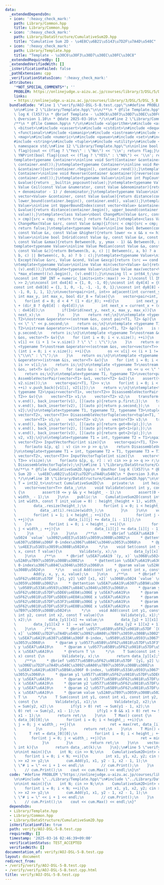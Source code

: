 ```yaml
---
data:
  _extendedDependsOn:
  - icon: ':heavy_check_mark:'
    path: Library/Common.hpp
    title: Library/Common.hpp
  - icon: ':heavy_check_mark:'
    path: Library/DataStructure/CumulativeSum2D.hpp
    title: "Cumulative Sum 2D - \u4E8C\u6B21\u5143\u7D2F\u7A4D\u548C"
  - icon: ':heavy_check_mark:'
    path: Library/Template.hpp
    title: "Template - \u30C6\u30F3\u30D7\u30EC\u30FC\u30C8"
  _extendedRequiredBy: []
  _extendedVerifiedWith: []
  _isVerificationFailed: false
  _pathExtension: cpp
  _verificationStatusIcon: ':heavy_check_mark:'
  attributes:
    '*NOT_SPECIAL_COMMENTS*': ''
    PROBLEM: https://onlinejudge.u-aizu.ac.jp/courses/library/3/DSL/5/DSL_5_B
    links:
    - https://onlinejudge.u-aizu.ac.jp/courses/library/3/DSL/5/DSL_5_B
  bundledCode: "#line 1 \"verify/AOJ-DSL-5-B.test.cpp\"\n#define PROBLEM \"https://onlinejudge.u-aizu.ac.jp/courses/library/3/DSL/5/DSL_5_B\"\
    \n\n#line 2 \"Library/Template.hpp\"\n\n/**\n * @file Template.hpp\n * @author\
    \ log K (lX57)\n * @brief Template - \u30C6\u30F3\u30D7\u30EC\u30FC\u30C8\n *\
    \ @version 1.10\n * @date 2025-03-16\n */\n\n#line 2 \"Library/Common.hpp\"\n\n\
    /**\n * @file Common.hpp\n */\n\n#include <algorithm>\n#include <array>\n#include\
    \ <bitset>\n#include <cassert>\n#include <cstdint>\n#include <deque>\n#include\
    \ <functional>\n#include <iomanip>\n#include <iostream>\n#include <limits>\n#include\
    \ <map>\n#include <numeric>\n#include <queue>\n#include <set>\n#include <stack>\n\
    #include <string>\n#include <tuple>\n#include <utility>\n#include <vector>\nusing\
    \ namespace std;\n#line 12 \"Library/Template.hpp\"\n\ninline bool YnPrint(bool\
    \ flag){cout << (flag ? \"Yes\" : \"No\") << '\\n'; return flag;}\ninline bool\
    \ YNPrint(bool flag){cout << (flag ? \"YES\" : \"NO\") << '\\n'; return flag;}\n\
    template<typename Container>\ninline void Sort(Container &container){sort(container.begin(),\
    \ container.end());}\ntemplate<typename Container>\ninline void ReverseSort(Container\
    \ &container){sort(container.rbegin(), container.rend());}\ntemplate<typename\
    \ Container>\ninline void Reverse(Container &container){reverse(container.begin(),\
    \ container.end());}\ntemplate<typename Value>\ninline int PopCount(const Value\
    \ &value){return __builtin_popcount(value);}\ntemplate<typename Value>\ninline\
    \ Value Ceil(const Value &numerator, const Value &denominator){return (numerator\
    \ + denominator - 1) / denominator;}\ntemplate<typename Value>\ninline int LowerBoundIndex(const\
    \ vector<Value> &container, const Value &value){return distance(container.begin(),\
    \ lower_bound(container.begin(), container.end(), value));}\ntemplate<typename\
    \ Value>\ninline int UpperBoundIndex(const vector<Value> &container, const Value\
    \ &value){return distance(container.begin(), upper_bound(container.begin(), container.end(),\
    \ value));}\ntemplate<class Value>\nbool ChangeMin(Value &src, const Value &cmp){if(src\
    \ > cmp){src = cmp; return true;} return false;}\ntemplate<class Value>\nbool\
    \ ChangeMax(Value &src, const Value &cmp){if(src < cmp){src = cmp; return true;}\
    \ return false;}\ntemplate<typename Value>\ninline bool Between(const Value &lower,\
    \ const Value &x, const Value &higher){return lower <= x && x <= higher;}\ntemplate<typename\
    \ Value>\ninline bool InGrid(const Value &y, const Value &x, const Value &ymax,\
    \ const Value &xmax){return Between(0, y, ymax - 1) && Between(0, x, xmax - 1);}\n\
    template<typename Value>\ninline Value Median(const Value &a, const Value &b,\
    \ const Value &c){return Between(b, a, c) || Between(c, a, b) ? a : (Between(a,\
    \ b, c) || Between(c, b, a) ? b : c);}\ntemplate<typename Value>\ninline Value\
    \ Except(Value &src, Value &cond, Value &excp){return (src == cond ? excp : src);}\n\
    \ntemplate<typename Value>\ninline Value min(vector<Value> &v){return *min_element((v).begin(),\
    \ (v).end());}\ntemplate<typename Value>\ninline Value max(vector<Value> &v){return\
    \ *max_element((v).begin(), (v).end());}\n\nusing ll = int64_t;\nusing ull = uint64_t;\n\
    \nconst int INF_INT = numeric_limits<int>::max() >> 2;\nconst ll INF_LL = numeric_limits<ll>::max()\
    \ >> 2;\n\nconst int dx4[4] = {1, 0, -1, 0};\nconst int dy4[4] = {0, -1, 0, 1};\n\
    const int dx8[8] = {1, 1, 0, -1, -1, -1, 0, 1};\nconst int dy8[8] = {0, -1, -1,\
    \ -1, 0, 1, 1, 1};\n\nvector<pair<int, int>> adjacent(int current_y, int current_x,\
    \ int max_y, int max_x, bool dir_8 = false){\n    vector<pair<int, int>> ret;\n\
    \    for(int d = 0; d < 4 * (1 + dir_8); ++d){\n        int next_y = current_y\
    \ + (dir_8 ? dy8[d] : dy4[d]);\n        int next_x = current_x + (dir_8 ? dx8[d]\
    \ : dx4[d]);\n        if(InGrid(next_y, next_x, max_y, max_x)){\n            ret.emplace_back(next_y,\
    \ next_x);\n        }\n    }\n    return ret;\n}\n\ntemplate <typename T1, typename\
    \ T2>\nostream &operator<<(ostream &os, const pair<T1, T2> &p){\n    os << p.first\
    \ << \" \" << p.second;\n    return os;\n}\n\ntemplate <typename T1, typename\
    \ T2>\nistream &operator>>(istream &is, pair<T1, T2> &p){\n    is >> p.first >>\
    \ p.second;\n    return is;\n}\n\ntemplate <typename T>\nostream &operator<<(ostream\
    \ &os, vector<T> &v){\n    for (int i = 0; i < v.size(); ++i){\n        os <<\
    \ v[i] << (i + 1 != v.size() ? \" \" : \"\");\n    }\n    return os;\n}\n\ntemplate\
    \ <typename T>\nostream &operator<<(ostream &os, vector<vector<T>> &v){\n    for\
    \ (int i = 0; i < v.size(); ++i){\n        os << v[i] << (i + 1 != v.size() ?\
    \ \"\\n\" : \"\");\n    }\n    return os;\n}\n\ntemplate <typename T>\nistream\
    \ &operator>>(istream &is, vector<T> &v){\n    for (int i = 0; i < v.size(); ++i)\
    \ is >> v[i];\n    return is;\n}\n\ntemplate <typename T>\nostream &operator<<(ostream\
    \ &os, set<T> &v){\n    for (auto &u : v){\n        os << u << \" \";\n    }\n\
    \    return os;\n}\n\ntemplate<typename T1, typename T2>\nvector<pair<T1, T2>>\
    \ AssembleVectorPair(vector<T1> &v1, vector<T2> &v2){\n    assert(v1.size() ==\
    \ v2.size());\n    vector<pair<T1, T2>> v;\n    for(int i = 0; i < v1.size();\
    \ ++i) v.push_back({v1[i], v2[i]});\n    return v;\n}\n\ntemplate<typename T1,\
    \ typename T2>\npair<vector<T1>, vector<T2>> DisassembleVectorPair(vector<pair<T1,\
    \ T2>> &v){\n    vector<T1> v1;\n    vector<T2> v2;\n    transform(v.begin(),\
    \ v.end(), back_inserter(v1), [](auto p){return p.first;});\n    transform(v.begin(),\
    \ v.end(), back_inserter(v2), [](auto p){return p.second;});\n    return {v1,\
    \ v2};\n}\n\ntemplate<typename T1, typename T2, typename T3>\ntuple<vector<T1>,\
    \ vector<T2>, vector<T3>> DisassembleVectorTuple(vector<tuple<T1, T2, T3>> &v){\n\
    \    vector<T1> v1;\n    vector<T2> v2;\n    vector<T3> v3;\n    transform(v.begin(),\
    \ v.end(), back_inserter(v1), [](auto p){return get<0>(p);});\n    transform(v.begin(),\
    \ v.end(), back_inserter(v2), [](auto p){return get<1>(p);});\n    transform(v.begin(),\
    \ v.end(), back_inserter(v3), [](auto p){return get<2>(p);});\n    return {v1,\
    \ v2, v3};\n}\n\ntemplate<typename T1 = int, typename T2 = T1>\npair<vector<T1>,\
    \ vector<T2>> InputVectorPair(int size){\n    vector<pair<T1, T2>> v(size);\n\
    \    for(auto &[p, q] : v) cin >> p >> q;\n    return DisassembleVectorPair(v);\n\
    }\n\ntemplate<typename T1 = int, typename T2 = T1, typename T3 = T1>\ntuple<vector<T1>,\
    \ vector<T2>, vector<T3>> InputVectorTuple(int size){\n    vector<tuple<T1, T2,\
    \ T3>> v(size);\n    for(auto &[p, q, r] : v) cin >> p >> q >> r;\n    return\
    \ DisassembleVectorTuple(v);\n}\n#line 1 \"Library/DataStructure/CumulativeSum2D.hpp\"\
    \n/**\n * @file CumulativeSum2D.hpp\n * @author log K (lX57)\n * @brief Cumulative\
    \ Sum 2D - \u4E8C\u6B21\u5143\u7D2F\u7A4D\u548C\n * @version 3.0\n * @date 2024-10-21\n\
    \ */\n\n#line 10 \"Library/DataStructure/CumulativeSum2D.hpp\"\n\ntemplate<typename\
    \ T = int32_t>\nstruct CumulativeSum2D{\n    private:\n    int height_, width_;\n\
    \    vector<vector<T>> data_;\n\n    void Validate(const int y, const int x) const\
    \ {\n        assert(0 <= y && y < height_ - 1);\n        assert(0 <= x && x <\
    \ width_ - 1);\n    }\n\n    public:\n    CumulativeSum2D(const int height, const\
    \ int width, const T init_value = 0) : height_(height + 1), width_(width + 1){\n\
    \        data_.resize(height_);\n        for(int i = 0; i < height_; ++i){\n \
    \           data_.at(i).resize(width_);\n        }\n    }\n\n    void Build(){\n\
    \        for(int i = 1; i < height_; ++i){\n            for(int j = 0; j < width_;\
    \ ++j){\n                data_[i][j] += data_[i - 1][j];\n            }\n    \
    \    }\n        for(int i = 0; i < height_; ++i){\n            for(int j = 1;\
    \ j < width_; ++j){\n                data_[i][j] += data_[i][j - 1];\n       \
    \     }\n        }\n    }\n\n    /**\n     * @brief \u5EA7\u6A19 `(y, x)` \u306B\
    \u5024 `value` \u3092\u4EE3\u5165\u3059\u308B\u3002\n     * @attention \u5EA7\u6A19\
    \u6307\u5B9A\u306F 0-index\u3067\u884C\u3046\u3053\u3068\n     * @param value\
    \ \u4EE3\u5165\u3059\u308B\u5024\n     */\n    void Set(const int y, const int\
    \ x, const T value){\n        Validate(y, x);\n        data_[y][x] = value;\n\
    \    }\n\n    /**\n     * @brief \u5EA7\u6A19 `(y, x)` \u306B\u5024 `value` \u3092\
    \u52A0\u7B97\u3059\u308B\u3002\n     * @attention \u5EA7\u6A19\u6307\u5B9A\u306F\
    \ 0-index\u3067\u884C\u3046\u3053\u3068\n     * @param value \u52A0\u7B97\u3059\
    \u308B\u5024\n     */\n    void Add(const int y, const int x, const T value){\n\
    \        Add(y, x, y, x, value);\n    }\n\n    /**\n     * @brief \u9577\u65B9\
    \u5F62\u9818\u57DF `[y1, y2] \xD7 [x1, x2]` \u306B\u5024 `value` \u3092\u52A0\u7B97\
    \u3059\u308B\u3002\n     * @attention \u5EA7\u6A19\u6307\u5B9A\u306F 0-index,\
    \ \u9589\u533A\u9593\u3067\u884C\u3046\u3053\u3068\n     * @param y1 \u9577\u65B9\
    \u5F62\u9818\u57DF\u5DE6\u4E0A\u306E y \u5EA7\u6A19\n     * @param x1 \u9577\u65B9\
    \u5F62\u9818\u57DF\u5DE6\u4E0A\u306E x \u5EA7\u6A19\n     * @param y2 \u9577\u65B9\
    \u5F62\u9818\u57DF\u53F3\u4E0B\u306E y \u5EA7\u6A19\n     * @param x2 \u9577\u65B9\
    \u5F62\u9818\u57DF\u53F3\u4E0B\u306E x \u5EA7\u6A19\n     * @param value \u52A0\
    \u7B97\u3059\u308B\u5024\n     */\n    void Add(const int y1, const int x1, const\
    \ int y2, const int x2, const T value){\n        Validate(y1, x1);\n        Validate(y2,\
    \ x2);\n        data_[y1][x1] += value;\n        data_[y2 + 1][x1] -= value;\n\
    \        data_[y1][x2 + 1] -= value;\n        data_[y2 + 1][x2 + 1] += value;\n\
    \    }\n\n    /**\n     * @brief \u9577\u65B9\u5F62\u9818\u57DF `[0, y] \xD7 [0,\
    \ x]` \u306E\u7D2F\u7A4D\u548C\u3092\u8A08\u7B97\u3059\u308B\u3002\n     * @attention\
    \ \u5EA7\u6A19\u6307\u5B9A\u306F 0-index, \u9589\u533A\u9593\u3067\u884C\u3046\
    \u3053\u3068\n     * @param y \u9577\u65B9\u5F62\u9818\u57DF\u53F3\u4E0B\u306E\
    \ y \u5EA7\u6A19\n     * @param x \u9577\u65B9\u5F62\u9818\u57DF\u53F3\u4E0B\u306E\
    \ x \u5EA7\u6A19\n     * @return T \n     */\n    T Sum(const int y, const int\
    \ x) const {\n        Validate(y, x);\n        return data_[y][x];\n    }\n\n\
    \    /**\n     * @brief \u9577\u65B9\u5F62\u9818\u57DF `[y1, y2] \xD7 [x1, x2]`\
    \ \u306E\u7D2F\u7A4D\u548C\u3092\u8A08\u7B97\u3059\u308B\u3002\n     * @attention\
    \ \u5EA7\u6A19\u6307\u5B9A\u306F 0-index, \u9589\u533A\u9593\u3067\u884C\u3046\
    \u3053\u3068\n     * @param y1 \u9577\u65B9\u5F62\u9818\u57DF\u5DE6\u4E0A\u306E\
    \ y \u5EA7\u6A19\n     * @param x1 \u9577\u65B9\u5F62\u9818\u57DF\u5DE6\u4E0A\u306E\
    \ x \u5EA7\u6A19\n     * @param y2 \u9577\u65B9\u5F62\u9818\u57DF\u53F3\u4E0B\u306E\
    \ y \u5EA7\u6A19\n     * @param x2 \u9577\u65B9\u5F62\u9818\u57DF\u53F3\u4E0B\u306E\
    \ x \u5EA7\u6A19\n     * @param value \u52A0\u7B97\u3059\u308B\u5024\n     * @return\
    \ T \n     */\n    T Sum(const int y1, const int x1, const int y2, const int x2)\
    \ const {\n        Validate(y1, x1);\n        Validate(y2, x2);\n        T ret\
    \ = Sum(y2, x2);\n        if(y1 > 0) ret -= Sum(y1 - 1, x2);\n        if(x1 >\
    \ 0) ret -= Sum(y2, x1 - 1);\n        if(y1 > 0 && x1 > 0) ret += Sum(y1 - 1,\
    \ x1 - 1);\n        return ret;\n    }\n\n    T Max() const {\n        T ret =\
    \ data_[0][0];\n        for(int i = 0; i < height_; ++i){\n            for(int\
    \ j = 0; j < width_; ++j){\n                ret = max(ret, data_[i][j]);\n   \
    \         }\n        }\n        return ret;\n    }\n\n    T Min() const {\n  \
    \      T ret = data_[0][0];\n        for(int i = 0; i < height_; ++i){\n     \
    \       for(int j = 0; j < width_; ++j){\n                ret = min(ret, data_[i][j]);\n\
    \            }\n        }\n        return ret;\n    }\n\n    vector<T> &operator[](const\
    \ int k){\n        return data_.at(k);\n    }\n};\n#line 5 \"verify/AOJ-DSL-5-B.test.cpp\"\
    \n\nint main(){\n    int N; cin >> N;\n\n    CumulativeSum2D<int> cum(2000, 2000);\n\
    \    for(int i = 0; i < N; ++i){\n        int x1, y1, x2, y2; cin >> x1 >> y1\
    \ >> x2 >> y2;\n        cum.Add(y1, x1, y2 - 1, x2 - 1, 1);\n        // cerr <<\
    \ \"# i = \" << i + 1 << endl;\n        // cum.Print();\n    }\n    cum.Build();\n\
    \    // cum.Print();\n    cout << cum.Max() << endl;\n}\n"
  code: "#define PROBLEM \"https://onlinejudge.u-aizu.ac.jp/courses/library/3/DSL/5/DSL_5_B\"\
    \n\n#include \"../Library/Template.hpp\"\n#include \"../Library/DataStructure/CumulativeSum2D.hpp\"\
    \n\nint main(){\n    int N; cin >> N;\n\n    CumulativeSum2D<int> cum(2000, 2000);\n\
    \    for(int i = 0; i < N; ++i){\n        int x1, y1, x2, y2; cin >> x1 >> y1\
    \ >> x2 >> y2;\n        cum.Add(y1, x1, y2 - 1, x2 - 1, 1);\n        // cerr <<\
    \ \"# i = \" << i + 1 << endl;\n        // cum.Print();\n    }\n    cum.Build();\n\
    \    // cum.Print();\n    cout << cum.Max() << endl;\n}"
  dependsOn:
  - Library/Template.hpp
  - Library/Common.hpp
  - Library/DataStructure/CumulativeSum2D.hpp
  isVerificationFile: true
  path: verify/AOJ-DSL-5-B.test.cpp
  requiredBy: []
  timestamp: '2025-03-16 02:46:39+09:00'
  verificationStatus: TEST_ACCEPTED
  verifiedWith: []
documentation_of: verify/AOJ-DSL-5-B.test.cpp
layout: document
redirect_from:
- /verify/verify/AOJ-DSL-5-B.test.cpp
- /verify/verify/AOJ-DSL-5-B.test.cpp.html
title: verify/AOJ-DSL-5-B.test.cpp
---
```

